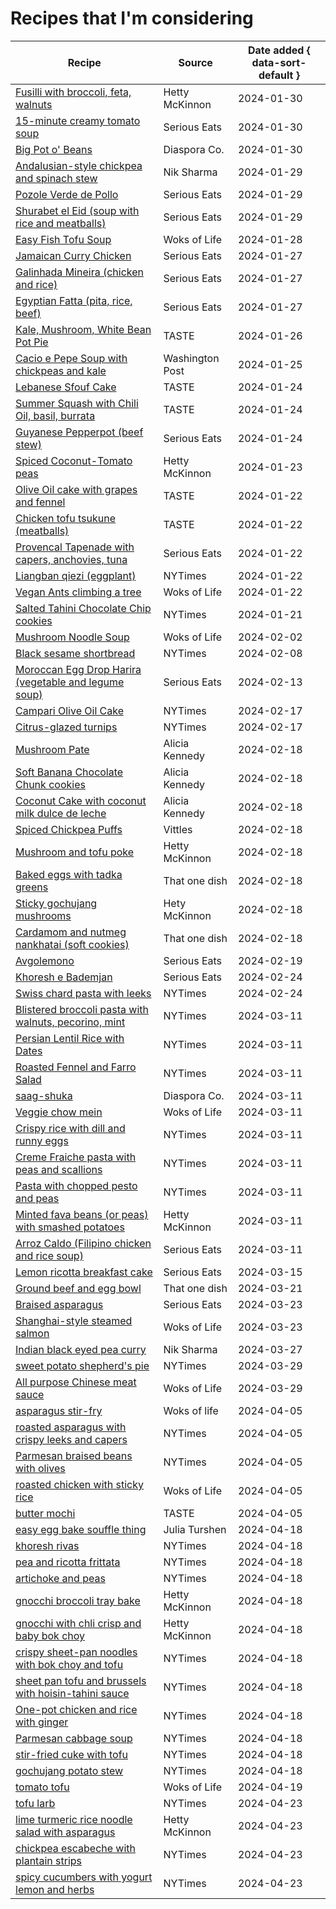 # Recipes that I'm considering

| Recipe                                                                                                                                                           | Source          | Date added { data-sort-default } |
|------------------------------------------------------------------------------------------------------------------------------------------------------------------|-----------------|----------------------------------|
| [Fusilli with broccoli, feta, walnuts](https://www.abc.net.au/everyday/hetty-lui-mckinnon-broccoli-feta-walnut-pasta/102184434)                                  | Hetty McKinnon  | 2024-01-30                       |
| [15-minute creamy tomato soup](https://www.seriouseats.com/15-minute-creamy-tomato-soup-vegan-recipe)                                                            | Serious Eats    | 2024-01-30                       |
| [Big Pot o' Beans](https://www.diasporaco.com/blogs/recipes/big-pot-o-beans-the-diaspora-way)                                                                    | Diaspora Co.    | 2024-01-30                       |
| [Andalusian-style chickpea and spinach stew](https://niksharmacooks.com/andalusian-style-chickpea-and-spinach-stew/)                                             | Nik Sharma      | 2024-01-29                       |
| [Pozole Verde de Pollo](https://www.seriouseats.com/pozole-verde-de-pollo-green-mexican-hominy-and-chicken-soup-recipe)                                          | Serious Eats    | 2024-01-29                       |
| [Shurabet el Eid (soup with rice and meatballs)](https://www.seriouseats.com/shurabet-el-eid-5180240)                                                            | Serious Eats    | 2024-01-29                       |
| [Easy Fish Tofu Soup](https://thewoksoflife.com/easy-fish-tofu-soup/)                                                                                            | Woks of Life    | 2024-01-28                       |
| [Jamaican Curry Chicken](https://www.seriouseats.com/jamaican-curry-chicken-recipe-7371772)                                                                      | Serious Eats    | 2024-01-27                       |
| [Galinhada Mineira (chicken and rice)](https://www.seriouseats.com/galinhada-mineira-brazilian-chicken-and-rice-from-minas-gerais-recipe-7229603)                | Serious Eats    | 2024-01-27                       |
| [Egyptian Fatta (pita, rice, beef)](https://www.seriouseats.com/egyptian-fatta-recipe-7109578)                                                                   | Serious Eats    | 2024-01-27                       |
| [Kale, Mushroom, White Bean Pot Pie](https://tastecooking.com/recipes/kale-mushroom-and-white-bean-pot-pie/)                                                     | TASTE           | 2024-01-26                       |
| [Cacio e Pepe Soup with chickpeas and kale](https://www.washingtonpost.com/recipes/cacio-e-pepe-chickpea-orzo-kale-soup/)                                        | Washington Post | 2024-01-25                       |
| [Lebanese Sfouf Cake](https://tastecooking.com/recipes/lebanese-sfouf-cake/)                                                                                     | TASTE           | 2024-01-24                       |
| [Summer Squash with Chili Oil, basil, burrata](https://tastecooking.com/recipes/summer-squash-with-chili-oil-basil-and-burrata/)                                 | TASTE           | 2024-01-24                       |
| [Guyanese Pepperpot (beef stew)](https://www.seriouseats.com/guyanese-pepperpot-recipe-5222656)                                                                  | Serious Eats    | 2024-01-24                       |
| [Spiced Coconut-Tomato peas](https://www.washingtonpost.com/recipes/spiced-coconut-tomato-peas/)                                                                 | Hetty McKinnon  | 2024-01-23                       |
| [Olive Oil cake with grapes and fennel](https://tastecooking.com/recipes/olive-oil-cake-with-grapes-and-fennel/)                                                 | TASTE           | 2024-01-22                       |
| [Chicken tofu tsukune (meatballs)](https://tastecooking.com/recipes/chicken-tofu-tsukune/)                                                                       | TASTE           | 2024-01-22                       |
| [Provencal Tapenade with capers, anchovies, tuna](https://www.seriouseats.com/traditional-tapenade-provence-tuna-olive-caper-recipe)                             | Serious Eats    | 2024-01-22                       |
| [Liangban qiezi (eggplant)](https://www.seriouseats.com/traditional-tapenade-provence-tuna-olive-caper-recipe)                                                   | NYTimes         | 2024-01-22                       |
| [Vegan Ants climbing a tree](https://thewoksoflife.com/vegan-ants-climbing-a-tree/)                                                                              | Woks of Life    | 2024-01-22                       |
| [Salted Tahini Chocolate Chip cookies](https://cooking.nytimes.com/recipes/1018055-salted-tahini-chocolate-chip-cookies)                                         | NYTimes         | 2024-01-21                       |
| [Mushroom Noodle Soup](https://thewoksoflife.com/mushroom-noodle-soup/)                                                                                          | Woks of Life    | 2024-02-02                       |
| [Black sesame shortbread](https://cooking.nytimes.com/recipes/1023820-black-sesame-shortbread)                                                                   | NYTimes         | 2024-02-08                       |
| [Moroccan Egg Drop Harira (vegetable and legume soup)](https://www.seriouseats.com/moroccan-egg-drop-harira-recipe-7109917)                                      | Serious Eats    | 2024-02-13                       |
| [Campari Olive Oil Cake](https://cooking.nytimes.com/recipes/1020922-campari-olive-oil-cake)                                                                     | NYTimes         | 2024-02-17                       |
| [Citrus-glazed turnips](https://cooking.nytimes.com/recipes/1024137-citrus-glazed-turnips)                                                                       | NYTimes         | 2024-02-17                       |
| [Mushroom Pate](https://www.aliciakennedy.news/p/from-the-kitchen-mushroom-pate-variation)                                                                       | Alicia Kennedy  | 2024-02-18                       |
| [Soft Banana Chocolate Chunk cookies](https://www.aliciakennedy.news/p/from-the-kitchen-soft-banana-chocolate)                                                   | Alicia Kennedy  | 2024-02-18                       |
| [Coconut Cake with coconut milk dulce de leche](https://www.aliciakennedy.news/p/from-the-kitchen-the-perfect-coconut)                                           | Alicia Kennedy  | 2024-02-18                       |
| [Spiced Chickpea Puffs](https://www.vittlesmagazine.com/p/cooking-in-crip-time)                                                                                  | Vittles         | 2024-02-18                       |
| [Mushroom and tofu poke](https://tovegetableswithlove.substack.com/p/tofu-and-mushroom-poke)                                                                     | Hetty McKinnon  | 2024-02-18                       |
| [Baked eggs with tadka greens](https://thatonedish.substack.com/p/a-recipe-for-baked-eggs-with-tadka)                                                            | That one dish   | 2024-02-18                       |
| [Sticky gochujang mushrooms](https://tovegetableswithlove.substack.com/p/sticky-gochujang-mushrooms)                                                             | Hety McKinnon   | 2024-02-18                       |
| [Cardamom and nutmeg nankhatai (soft cookies)](https://thatonedish.substack.com/p/sugar-spice-and-everything-nice-eleanor)                                       | That one dish   | 2024-02-18                       |
| [Avgolemono](https://www.seriouseats.com/avgolemono-soup-greek-lemon-egg-chicken-soup)                                                                           | Serious Eats    | 2024-02-19                       |
| [Khoresh e Bademjan](https://www.seriouseats.com/khoresh-e-bademjan-persian-meat-and-eggplant-stew-recipe-8422715)                                               | Serious Eats    | 2024-02-24                       |
| [Swiss chard pasta with leeks](https://cooking.nytimes.com/recipes/1020900-creamy-swiss-chard-pasta-with-leeks-tarragon-and-lemon-zest)                          | NYTimes         | 2024-02-24                       |
| [Blistered broccoli pasta with walnuts, pecorino, mint](https://cooking.nytimes.com/recipes/1020997-blistered-broccoli-pasta-with-walnuts-pecorino-and-mint)     | NYTimes         | 2024-03-11                       |
| [Persian Lentil Rice with Dates](https://cooking.nytimes.com/recipes/1025151-adas-polo-ba-khorma-persian-lentil-rice-with-dates)                                 | NYTimes         | 2024-03-11                       |
| [Roasted Fennel and Farro Salad](https://cooking.nytimes.com/recipes/1023827-roasted-fennel-and-farro-salad)                                                     | NYTimes         | 2024-03-11                       |
| [saag-shuka](https://www.diasporaco.com/blogs/recipes/ashas-saag-shuka)                                                                                          | Diaspora Co.    | 2024-03-11                       |
| [Veggie chow mein](https://thewoksoflife.com/vegetable-chow-mein/)                                                                                               | Woks of Life    | 2024-03-11                       |
| [Crispy rice with dill and runny eggs](https://cooking.nytimes.com/recipes/1023838-crispy-rice-with-dill-and-runny-eggs)                                         | NYTimes         | 2024-03-11                       |
| [Creme Fraiche pasta with peas and scallions](https://cooking.nytimes.com/recipes/1022313-creme-fraiche-pasta-with-peas-and-scallions)                           | NYTimes         | 2024-03-11                       |
| [Pasta with chopped pesto and peas](https://cooking.nytimes.com/recipes/1023105-pasta-with-chopped-pesto-and-peas)                                               | NYTimes         | 2024-03-11                       |
| [Minted fava beans (or peas) with smashed potatoes](https://tovegetableswithlove.substack.com/p/minted-fava-beans-with-smashed-potatoes)                         | Hetty McKinnon  | 2024-03-11                       |
| [Arroz Caldo (Filipino chicken and rice soup)](https://www.seriouseats.com/arroz-caldo-chicken-rice-soup-recipe)                                                 | Serious Eats    | 2024-03-11                       |
| [Lemon ricotta breakfast cake](https://www.seriouseats.com/lemon-ricotta-cake-recipe-8551536)                                                                    | Serious Eats    | 2024-03-15                       |
| [Ground beef and egg bowl](https://thatonedish.substack.com/p/the-dreamy-ground-beef-and-egg-bowl)                                                               | That one dish   | 2024-03-21                       |
| [Braised asparagus](https://www.seriouseats.com/braised-asparagus-recipe)                                                                                        | Serious Eats    | 2024-03-23                       |
| [Shanghai-style steamed salmon](https://thewoksoflife.com/steamed-salmon-shanghai-style/)                                                                        | Woks of Life    | 2024-03-23                       |
| [Indian black eyed pea curry](https://niksharmacooks.com/indian-black-eyed-pea-curry/)                                                                           | Nik Sharma      | 2024-03-27                       |
| [sweet potato shepherd's pie](https://cooking.nytimes.com/recipes/1025155-sweet-potato-shepherds-pie)                                                            | NYTimes         | 2024-03-29                       |
| [All purpose Chinese meat sauce](https://thewoksoflife.com/chinese-meat-sauce/)                                                                                  | Woks of Life    | 2024-03-29                       |
| [asparagus stir-fry](https://thewoksoflife.com/asparagus-stir-fry/)                                                                                              | Woks of life    | 2024-04-05                       |
| [roasted asparagus with crispy leeks and capers](https://thewoksoflife.com/asparagus-stir-fry/)                                                                  | NYTimes         | 2024-04-05                       |
| [Parmesan braised beans with olives](https://cooking.nytimes.com/recipes/1025034-parmesan-braised-beans-with-olives)                                             | NYTimes         | 2024-04-05                       |
| [roasted chicken with sticky rice](https://thewoksoflife.com/chicken-with-sticky-rice/)                                                                          | Woks of Life    | 2024-04-05                       |
| [butter mochi](https://tastecooking.com/recipes/butter-mochi/)                                                                                                   | TASTE           | 2024-04-05                       |
| [easy egg bake souffle thing](https://juliaturshen.substack.com/p/an-excellent-cheesy-egg-bake-souffle)                                                          | Julia Turshen   | 2024-04-18                       |
| [khoresh rivas](https://cooking.nytimes.com/recipes/1023153-khoresh-rivas-savory-rhubarb-and-bean-stew)                                                          | NYTimes         | 2024-04-18                       |
| [pea and ricotta frittata](https://cooking.nytimes.com/recipes/1025216-pea-and-ricotta-frittata)                                                                 | NYTimes         | 2024-04-18                       |
| [artichoke and peas](https://cooking.nytimes.com/recipes/1025231-one-pan-creamy-artichokes-and-peas)                                                             | NYTimes         | 2024-04-18                       |
| [gnocchi broccoli tray bake](https://www.abc.net.au/everyday/gnocchi-broccoli-tray-bake/12017796)                                                                | Hetty McKinnon  | 2024-04-18                       |
| [gnocchi with chli crisp and baby bok choy](https://food52.com/recipes/88499-sheet-pan-gnocchi-with-chili-crisp-baby-bok-choy-from-hetty-mckinnon)               | Hetty McKinnon  | 2024-04-18                       |
| [crispy sheet-pan noodles with bok choy and tofu](https://cooking.nytimes.com/recipes/1022637-crispy-sheet-pan-noodles-with-glazed-tofu)                         | NYTimes         | 2024-04-18                       |
| [sheet pan tofu and brussels with hoisin-tahini sauce](https://cooking.nytimes.com/recipes/1023932-sheet-pan-tofu-and-brussels-sprouts-with-hoisin-tahini-sauce) | NYTimes         | 2024-04-18                       |
| [One-pot chicken and rice with ginger](https://cooking.nytimes.com/recipes/1023346-one-pot-chicken-and-rice-with-ginger)                                         | NYTimes         | 2024-04-18                       |
| [Parmesan cabbage soup](https://cooking.nytimes.com/recipes/1024002-parmesan-cabbage-soup)                                                                       | NYTimes         | 2024-04-18                       |
| [stir-fried cuke with tofu](https://cooking.nytimes.com/recipes/1021338-stir-fried-cucumber-with-tofu)                                                           | NYTimes         | 2024-04-18                       |
| [gochujang potato stew](https://cooking.nytimes.com/recipes/1024082-gochujang-potato-stew)                                                                       | NYTimes         | 2024-04-18                       |
| [tomato tofu](https://thewoksoflife.com/tomato-tofu/)                                                                                                            | Woks of Life    | 2024-04-19                       |
| [tofu larb](https://cooking.nytimes.com/recipes/1022299-tofu-larb)                                                                                               | NYTimes         | 2024-04-23                       |
| [lime turmeric rice noodle salad with asparagus](https://tovegetableswithlove.substack.com/p/lime-turmeric-rice-noodles-salad)                                   | Hetty McKinnon  | 2024-04-23                       |
| [chickpea escabeche with plantain strips](https://cooking.nytimes.com/recipes/1024675-chickpeas-escabeche-with-plantain-strips)                                  | NYTimes         | 2024-04-23                       |
| [spicy cucumbers with yogurt lemon and herbs](https://cooking.nytimes.com/recipes/1021278-spicy-cucumbers-with-yogurt-lemon-and-herbs)                           | NYTimes         | 2024-04-23                                 |


